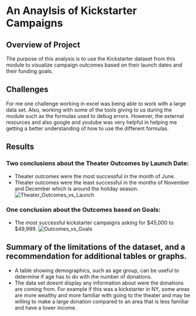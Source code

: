 # An Anaylsis of Kickstarter Campaigns

## Overview of Project
The purpose of this analysis is to use the Kickstarter dataset from this module to visualize campaign outcomes based on their launch dates and their funding goals.

## Challenges
For me one challenge working in excel was being able to work with a large data set. Also, working with some of the tools giving to us during the module such as the formulas used to debug errors. However, the external resources and also google and youtube was very helpful in helping me getting a better understanding of how to use the different formulas. 

## Results

### Two conclusions about the Theater Outcomes by Launch Date:
* Theater outcomes were the most successful in the month of June. 
* Theater outcomes were the least successful in the months of November and December which is around the holiday season.
![Theater_Outcomes_vs_Launch](https://user-images.githubusercontent.com/93875400/160247759-bbb9fd68-78f9-408e-a7d2-3e18a54dd1c7.png)

### One conclusion about the Outcomes based on Goals:
* The most successful kickstarter campaigns asking for $45,000 to $49,999.
![Outcomes_vs_Goals](https://user-images.githubusercontent.com/93875400/160247747-88d2db67-ce6d-4069-aff0-52f96dc7b7ea.png)

## Summary of the limitations of the dataset, and a recommendation for additional tables or graphs.
* A table showing demographics, such as age group, can be useful to determine if age has to do with the number of donations.
* The data set doesnt display any information about were the donations are coming from. For example if this was a kickstarter in NY, some areas are more wealthy and more familiar with going to the theater and may be willing to make a large donation compared to an area that is less familiar and have a lower income.
